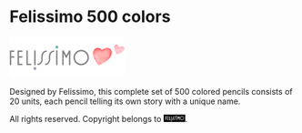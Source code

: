 # Felissimo 500 colors

![Logo of Felissimo](/images/felissimo_header_logo.png)

Designed by Felissimo, this complete set of 500 colored pencils consists 
of 20 units, each pencil telling its own story with a unique name.

All rights reserved. Copyright belongs to <img src="/images/felissimo_logo.gif" width="38">.